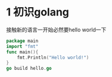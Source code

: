 # 1 初识golang

接触新的语言一开始必然要hello world一下

```go
package main
import "fmt"
func main(){
	fmt.Println("Hello world!")
}
go build hello.go
```

